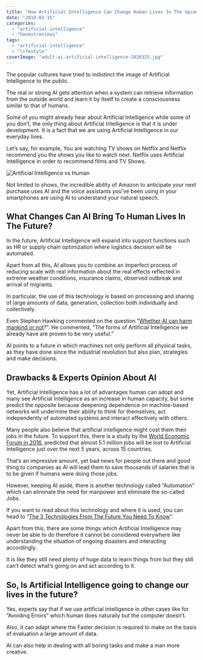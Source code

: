 ```yaml
---
title: "How Artificial Intelligence Can Change Human Lives In The Upcoming Years?"
date: "2019-03-15"
categories: 
  - "artificial-intelligence"
  - "honestreviews"
tags: 
  - "artificial-intelligence"
  - "lifestyle"
coverImage: "adult-ai-artificial-intelligence-1020325.jpg"
---
```


The popular cultures have tried to indistinct the image of Artificial Intelligence to the public.

The real or strong AI gets attention when a system can retrieve information from the outside world and learn it by itself to create a consciousness similar to that of humans.

Some of you might already hear about Artificial Intelligence while some of you don’t, the only thing about Artificial Intelligence is that it is under development. It is a fact that we are using Artificial Intelligence in our everyday lives.

Let’s say, for example, You are watching TV shows on Netflix and Netflix recommend you the shows you like to watch next. Netflix uses Artificial Intelligence in order to recommend films and TV Shows.

![Artificial Intelligence vs Human](/posts/2019/03/images/adult-ai-artificial-intelligence-1020325-300x228.jpg)

Not limited to shows, the incredible ability of Amazon to anticipate your next purchase uses AI and the voice assistants you’ve been using in your smartphones are using AI to understand your natural speech.

## **What Changes Can AI Bring To Human Lives In The Future?**

In the future, Artificial Intelligence will expand into support functions such as HR or supply chain optimization where logistics decision will be automated.

Apart from all this, AI allows you to combine an imperfect process of reducing scale with real information about the real effects reflected in extreme weather conditions, insurance claims, observed outbreak and arrival of migrants.

In particular, the use of this technology is based on processing and sharing of large amounts of data, generation, collection both individually and collectively.

Even Stephen Hawking commented on the question “[Whether AI can harm mankind or not](https://www.bbc.com/news/technology-30290540)?”. He commented, “The forms of Artificial Intelligence we already have are proven to be very useful.”

AI points to a future in which machines not only perform all physical tasks, as they have done since the industrial revolution but also plan, strategies and make decisions.

## **Drawbacks & Experts Opinion About AI**

Yet, Artificial Intelligence has a lot of advantages human can adopt and many see Artificial Intelligence as an increase in human capacity, but some predict the opposite because deepening dependence on machine-based networks will undermine their ability to think for themselves, act independently of automated systems and interact effectively with others.

Many people also believe that artificial intelligence might cost them their jobs in the future. To support this, there is a study by the [World Economic Forum in 2016](https://www.weforum.org/events/world-economic-forum-annual-meeting-2016/sessions/the-state-of-artificial-intelligence), predicted that almost 5.1 million jobs will be lost to Artificial Intelligence just over the next 5 years, across 15 countries.

That’s an impressive amount, yet bad news for people out there and good thing to companies as AI will lead them to save thousands of salaries that is to be given if humans were doing those jobs.

However, keeping AI aside, there is another technology called “Automation” which can eliminate the need for manpower and eliminate the so-called Jobs.

If you want to read about this technology and where it is used, you can head to “[The 3 Technologies From The Future You Need To Know](https://sastaeinstein.com/2018/05/the-3-technologies-of-the-future-you-need-to-know.html)”.

Apart from this, there are some things which Artificial Intelligence may never be able to do therefore it cannot be considered everywhere like understanding the situation of ongoing disasters and interacting accordingly.

It is like they still need plenty of huge data to learn things from but they still can’t detect what’s going on and act according to it.

## **So, Is Artificial Intelligence going to change our lives in the future?**

Yes, experts say that if we use artificial intelligence in other cases like for “Avoiding Errors” which human does naturally but the computer doesn’t.

Also, it can adapt where the Faster decision is required to make on the basis of evaluation a large amount of data.

AI can also help in dealing with all boring tasks and make a man more creative.
